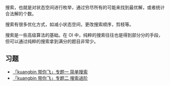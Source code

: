 搜索，也就是对状态空间进行枚举，通过穷尽所有的可能来找到最优解，或者统计合法解的个数。

搜索有很多优化方式，如减小状态空间，更改搜索顺序，剪枝等。

搜索是一些高级算法的基础。在 OI 中，纯粹的搜索往往也是得到部分分的手段，但可以通过纯粹的搜索拿到满分的题目非常少。

## 习题

- [「kuangbin 带你飞」专题一 简单搜索](https://vjudge.net/contest/65959)
- [「kuangbin 带你飞」专题二 搜索进阶](https://vjudge.net/contest/65997)
